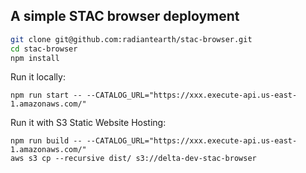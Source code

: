 ## A simple STAC browser deployment

```bash
git clone git@github.com:radiantearth/stac-browser.git
cd stac-browser
npm install
```

Run it locally:
```
npm run start -- --CATALOG_URL="https://xxx.execute-api.us-east-1.amazonaws.com/"
```

Run it with S3 Static Website Hosting:

```
npm run build -- --CATALOG_URL="https://xxx.execute-api.us-east-1.amazonaws.com/"
aws s3 cp --recursive dist/ s3://delta-dev-stac-browser
```